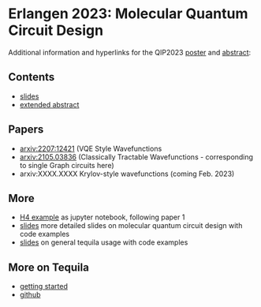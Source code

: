# Erlangen 2023: Molecular Quantum Circuit Design
Additional information and hyperlinks for the QIP2023 [poster](qip2023.pdf) and [abstract](abstract.pdf):

## Contents
- [slides](talk.pdf)  
- [extended abstract](abstract.pdf)  

## Papers
- [arxiv:2207:12421](https://arxiv.org/abs/2207.12421) (VQE Style Wavefunctions  
- [arxiv:2105.03836](https://arxiv.org/abs/2105.03836) (Classically Tractable Wavefunctions - corresponding to single Graph circuits here)  
- arxiv:XXXX.XXXX Krylov-style wavefunctions (coming Feb. 2023)  

## More
- [H4 example](https://nbviewer.org/github/tequilahub/tequila-tutorials/blob/main/chemistry/GraphBasedCircuitDesign.ipynb) as jupyter notebook, following paper 1  
- [slides](https://github.com/kottmanj/talks_and_material/tree/main/barcelona2022) more detailed slides on molecular quantum circuit design with code examples
- [slides](https://github.com/kottmanj/talks_and_material/tree/main/qai2022) on general tequila usage with code examples

## More on Tequila
- [getting started](https://jakobkottmann.com/posts/tq-get-started/)  
- [github](https://github.com/tequilahub/tequila)  
